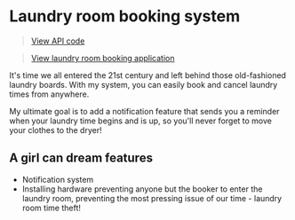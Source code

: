 # Laundry room booking system

> [View API code](https://github.com/stormstina/booking-system-api)

> [View laundry room booking application](https://laundry-room-booking-system-de2d4ba71aff.herokuapp.com)


It's time we all entered the 21st century and left behind those old-fashioned laundry boards. With my system, you can easily book and cancel laundry times from anywhere.

My ultimate goal is to add a notification feature that sends you a reminder when your laundry time begins and is up, so you'll never forget to move your clothes to the dryer! 


## A girl can dream features
* Notification system
* Installing hardware preventing anyone but the booker to enter the laundry room, preventing the most pressing issue of our time - laundry room time theft!
